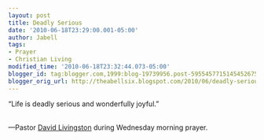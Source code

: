 ```yaml
---
layout: post
title: Deadly Serious
date: '2010-06-18T23:29:00.001-05:00'
author: Jabell
tags:
- Prayer
- Christian Living
modified_time: '2010-06-18T23:32:44.073-05:00'
blogger_id: tag:blogger.com,1999:blog-19739956.post-5955457715145452675
blogger_orig_url: http://theabellsix.blogspot.com/2010/06/deadly-serious.html
---
```


“Life is deadly serious and wonderfully joyful.”<div><br /></div><div>—Pastor <a href="http://www.hopeingod.org/person/david-livingston">David Livingston</a> during Wednesday morning prayer.</div>